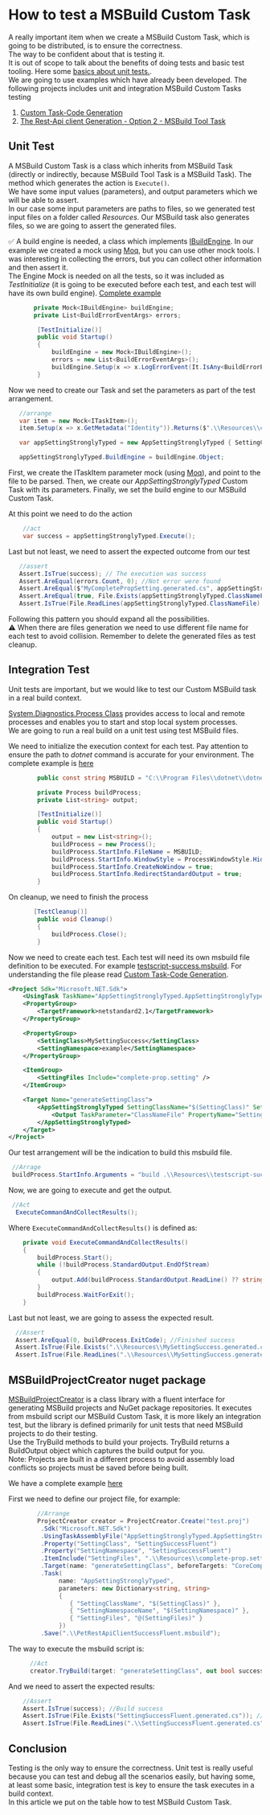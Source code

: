# How to test a MSBuild Custom Task

A really important item when we create a MSBuild Custom Task, which is going to be distributed, is to ensure the correctness.  
The way to be confident about that is testing it.  
It is out of scope to talk about the benefits of doing tests and basic test tooling. Here some [basics about unit tests.](https://docs.microsoft.com/visualstudio/test/walkthrough-creating-and-running-unit-tests-for-managed-code?view=vs-2022).  
We are going to use examples which have already been developed. The following projects includes unit and integration MSBuild Custom Tasks testing

1. [Custom Task-Code Generation](./custom-task-code-generation/)
1. [The Rest-Api client Generation - Option 2 - MSBuild Tool Task](./rest-api-client-generation/)

## Unit Test

A MSBuild Custom Task is a class which inherits from MSBuild Task (directly or indirectly, because MSBuild Tool Task is a MSBuild Task). The method which generates the action is `Execute()`.  
We have some input values (parameters), and output parameters which we will be able to assert.  
In our case some input parameters are paths to files, so we generated test input files on a folder called _Resources_. Our MSBuild task also generates files, so we are going to assert the generated files.

:white_check_mark: A build engine is needed, a class which implements [IBuildEngine](https://docs.microsoft.com/dotnet/api/microsoft.build.framework.ibuildengine?view=msbuild-17-netcore). In our example we created a mock using [Moq](https://github.com/Moq/moq4/wiki/Quickstart), but you can use other mock tools. I was interesting in collecting the errors, but you can collect other information and then assert it.  
The Engine Mock is needed on all the tests, so it was included as _TestInitialize_ (it is going to be executed before each test, and each test will have its own build engine). [Complete example](.\custom-task-code-generation\AppSettingStronglyTyped\AppSettingStronglyTyped.Test\AppSettingStronglyTypedTest.cs)

```c#
       private Mock<IBuildEngine> buildEngine;
       private List<BuildErrorEventArgs> errors;

        [TestInitialize()]
        public void Startup()
        {
            buildEngine = new Mock<IBuildEngine>();
            errors = new List<BuildErrorEventArgs>();
            buildEngine.Setup(x => x.LogErrorEvent(It.IsAny<BuildErrorEventArgs>())).Callback<BuildErrorEventArgs>(e => errors.Add(e));
        }

```

Now we need to create our Task and set the parameters as part of the test arrangement.

```csharp
   //arrange
   var item = new Mock<ITaskItem>();
   item.Setup(x => x.GetMetadata("Identity")).Returns($".\\Resources\\complete-prop.setting");

   var appSettingStronglyTyped = new AppSettingStronglyTyped { SettingClassName = "MyCompletePropSetting", SettingNamespaceName = "MyNamespace", SettingFiles = new[] { item.Object } };

   appSettingStronglyTyped.BuildEngine = buildEngine.Object;
```

First, we create the ITaskItem parameter mock (using [Moq](https://github.com/Moq/moq4/wiki/Quickstart)), and point to the file to be parsed. Then, we create our _AppSettingStronglyTyped_ Custom Task with its parameters. Finally, we set the build engine to our MSBuild Custom Task.

At this point we need to do the action

```csharp
    //act
    var success = appSettingStronglyTyped.Execute();
```

Last but not least, we need to assert the expected outcome from our test

```csharp
   //assert
   Assert.IsTrue(success); // The execution was success
   Assert.AreEqual(errors.Count, 0); //Not error were found
   Assert.AreEqual($"MyCompletePropSetting.generated.cs", appSettingStronglyTyped.ClassNameFile); // The Task expected output
   Assert.AreEqual(true, File.Exists(appSettingStronglyTyped.ClassNameFile)); // The file was generated
   Assert.IsTrue(File.ReadLines(appSettingStronglyTyped.ClassNameFile).SequenceEqual(File.ReadLines(".\\Resources\\complete-prop-class.txt"))); // Assenting the file content
```

Following this pattern you should expand all the possibilities.  
:warning: When there are files generation we need to use different file name for each test to avoid collision. Remember to delete the generated files as test cleanup.

## Integration Test

Unit tests are important, but we would like to test our Custom MSBuild task in a real build context.

[System.Diagnostics.Process Class](https://docs.microsoft.com/dotnet/api/system.diagnostics.process?view=net-6.0) provides access to local and remote processes and enables you to start and stop local system processes.  
We are going to run a real build on a unit test using test MSBuild files.

We need to initialize the execution context for each test. Pay attention to ensure the path to _dotnet_ command is accurate for your environment. The complete example is [here](.\custom-task-code-generation\AppSettingStronglyTyped\AppSettingStronglyTyped.Test\AppSettingStronglyTypedIntegrationTest.cs)

```csharp
        public const string MSBUILD = "C:\\Program Files\\dotnet\\dotnet.exe";

        private Process buildProcess;
        private List<string> output;

        [TestInitialize()]
        public void Startup()
        {
            output = new List<string>();
            buildProcess = new Process();
            buildProcess.StartInfo.FileName = MSBUILD;
            buildProcess.StartInfo.WindowStyle = ProcessWindowStyle.Hidden;
            buildProcess.StartInfo.CreateNoWindow = true;
            buildProcess.StartInfo.RedirectStandardOutput = true;
        }
```

On cleanup, we need to finish the process

```csharp
       [TestCleanup()]
        public void Cleanup()
        {
            buildProcess.Close();
        }
```

Now we need to create each test. Each test will need its own msbuild file definition to be executed. For example [testscript-success.msbuild](/custom-task-code-generation/AppSettingStronglyTyped/AppSettingStronglyTyped.Test/Resources/testscript-success.msbuild). For understanding the file please read [Custom Task-Code Generation](./custom-task-code-generation/).

```xml
<Project Sdk="Microsoft.NET.Sdk">
	<UsingTask TaskName="AppSettingStronglyTyped.AppSettingStronglyTyped" AssemblyFile="..\AppSettingStronglyTyped.dll" />
	<PropertyGroup>
		<TargetFramework>netstandard2.1</TargetFramework>
	</PropertyGroup>

	<PropertyGroup>
		<SettingClass>MySettingSuccess</SettingClass>
		<SettingNamespace>example</SettingNamespace>
	</PropertyGroup>

	<ItemGroup>
		<SettingFiles Include="complete-prop.setting" />
	</ItemGroup>

	<Target Name="generateSettingClass">
		<AppSettingStronglyTyped SettingClassName="$(SettingClass)" SettingNamespaceName="$(SettingNamespace)" SettingFiles="@(SettingFiles)">
			<Output TaskParameter="ClassNameFile" PropertyName="SettingClassFileName" />
		</AppSettingStronglyTyped>
	</Target>
</Project>
```

Our test arrangement will be the indication to build this msbuild file.

```csharp
 //Arrage
 buildProcess.StartInfo.Arguments = "build .\\Resources\\testscript-success.msbuild /t:generateSettingClass";
```

Now, we are going to execute and get the output.

```csharp
 //Act
  ExecuteCommandAndCollectResults();
```

Where `ExecuteCommandAndCollectResults()` is defined as:

```csharp
    private void ExecuteCommandAndCollectResults()
    {
        buildProcess.Start();
        while (!buildProcess.StandardOutput.EndOfStream)
        {
            output.Add(buildProcess.StandardOutput.ReadLine() ?? string.Empty);
        }
        buildProcess.WaitForExit();
    }
```

Last but not least, we are going to assess the expected result.

```csharp
  //Assert
  Assert.AreEqual(0, buildProcess.ExitCode); //Finished success
  Assert.IsTrue(File.Exists(".\\Resources\\MySettingSuccess.generated.cs")); // the expected resource was generated
  Assert.IsTrue(File.ReadLines(".\\Resources\\MySettingSuccess.generated.cs").SequenceEqual(File.ReadLines(".\\Resources\\testscript-success-class.txt"))); // asserting the file content
```

## MSBuildProjectCreator nuget package

[MSBuildProjectCreator](https://github.com/jeffkl/MSBuildProjectCreator) is a class library with a fluent interface for generating MSBuild projects and NuGet package repositories. It executes from msbuild script our MSBuild Custom Task, it is more likely an integration test, but the library is defined primarily for unit tests that need MSBuild projects to do their testing.  
Use the TryBuild methods to build your projects. TryBuild returns a BuildOutput object which captures the build output for you.  
Note: Projects are built in a different process to avoid assembly load conflicts so projects must be saved before being built.

We have a complete example [here](.\custom-task-code-generation\AppSettingStronglyTyped\AppSettingStronglyTyped.Test\AppSettingStronglyTypedIntegrationFluentTest.cs)

First we need to define our project file, for example:

```csharp
        //Arrange
        ProjectCreator creator = ProjectCreator.Create("test.proj")
         .Sdk("Microsoft.NET.Sdk")
         .UsingTaskAssemblyFile("AppSettingStronglyTyped.AppSettingStronglyTyped", "AppSettingStronglyTyped.dll")
         .Property("SettingClass", "SettingSuccessFluent")
         .Property("SettingNamespace", "SettingSuccessFluent")
         .ItemInclude("SettingFiles", ".\\Resources\\complete-prop.setting")
         .Target(name: "generateSettingClass", beforeTargets: "CoreCompile")
         .Task(
              name: "AppSettingStronglyTyped",
              parameters: new Dictionary<string, string>
              {
                 { "SettingClassName", "$(SettingClass)" },
                 { "SettingNamespaceName", "$(SettingNamespace)" },
                 { "SettingFiles", "@(SettingFiles)" }
              })
         .Save(".\\PetRestApiClientSuccessFluent.msbuild");
```

The way to execute the msbuild script is:

```csharp
      //Act
      creator.TryBuild(target: "generateSettingClass", out bool success, out BuildOutput log);
```

And we need to assert the expected results:

```csharp
    //Assert
    Assert.IsTrue(success); //Build success
    Assert.IsTrue(File.Exists("SettingSuccessFluent.generated.cs")); // Asserting the file was generated
    Assert.IsTrue(File.ReadLines(".\\SettingSuccessFluent.generated.cs").SequenceEqual(File.ReadLines(".\\Resources\\success-fluent-success-class.txt"))); // Asserting file content
```

## Conclusion

Testing is the only way to ensure the correctness. Unit test is really useful because you can test and debug all the scenarios easily, but having some, at least some basic, integration test is key to ensure the task executes in a build context.  
In this article we put on the table how to test MSBuild Custom Task.

